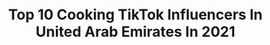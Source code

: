 ---
title: Top 10 Cooking TikTok Influencers In United Arab Emirates In 2021
description: >-
  Find top cooking TikTok influencers in United Arab Emirates in 2021. Most popular hashtags: #cooking #fyp #foryou #viral.
platform: TikTok
hits: 23
text_top: Identify the top-rated TikTok profiles on inBeat.
text_bottom: Our search engine aggregates 23 TikTok influencers like this in United Arab Emirates for you to work with.
profiles:
  - username: "itsm.11_"
    fullname: >-
      Maitha
    bio: >-
      Snap : itsm-2 Queen of Dec hobbies photographer and cooking and Modelling 💕
    location: "United Arab Emirates"
    followers: 66800
    engagement: 852
    commentsToLikes: 0.028570
    id: ckc7h6kz1pl5e0j23mhuq4rot
    verified: false
    hashtags: "#summer, #fyp, #waterparks, #cats"
  - username: "jessicawazen"
    fullname: >-
      jessica wazen
    bio: >-
      Cooking and Singing ☺️
    location: "United Arab Emirates"
    followers: 35000
    engagement: 351
    commentsToLikes: 0.012947
    id: ckacwsk7ru0al0i78kwmosn4h
    verified: false
    hashtags: "#cover, #foryou, #singing, #foryoupage"
  - username: "reninitco"
    fullname: >-
      Meenu😍😍😍
    bio: >-
      Hi dears 😍😍YouTube Link 👇👇
    location: "United Arab Emirates"
    followers: 96100
    engagement: 881
    commentsToLikes: 0.018677
    id: ck85cqam52zr80j78ehn7086k
    verified: false
    hashtags: "#ownvoice, #couplegoals, #cooking, #husbandwife"
  - username: "matbakhy"
    fullname: >-
      matbakhy
    bio: >-
      طبخات عربية وعالمية من طبخي🔪وتصويري📸 شيف منزلي بامتياز بشهادة الاهل والضيوف🤗
    location: "United Arab Emirates"
    followers: 8510
    engagement: 821
    commentsToLikes: 0.021964
    id: ckbl44ps91j6e0j23dm1o81uu
    verified: false
    hashtags: "#family, #cooking, #vegan, #sharethecare"
  - username: "secrectkichen"
    fullname: >-
      Kitchenstory
    bio: >-
      🏠Welcome to my secretkitchen🥬 🍳Goal ➡️ 200k🍴 Email: vaniedxb@outlook.com
    location: "United Arab Emirates"
    followers: 132000
    engagement: 769
    commentsToLikes: 0.013064
    id: ckcv6k8dfpohk0j23z0hxvkz2
    verified: false
    hashtags: "#fyp, #smurf, #cooking, #xuehuapiaopiao"
  - username: "deliciouskerala"
    fullname: >-
      deliciouskerala
    bio: >-
      Food page which serves love ❤️
    location: "United Arab Emirates"
    followers: 94200
    engagement: 591
    commentsToLikes: 0.003510
    id: ckc83gget3ys00j23ezos9dc4
    verified: false
    hashtags: "#uae, #foryou, #beef, #cooking"
  - username: "annabell_newman"
    fullname: >-
      Annabell Newman
    bio: >-
      Instagram: @Annabell_Newman Youtube: Annabell Newman 🏠 London, UK 📍Dubai, UAE
    location: "United Arab Emirates"
    followers: 80100
    engagement: 1200
    commentsToLikes: 0.065757
    id: ckaclkmzifxfw0i7893ub26ow
    verified: false
    hashtags: "#vlog, #couple, #prank, #prankwars"
  - username: "surbhiwaliqueen"
    fullname: >-
      Surbhi Wali
    bio: >-
      #ARCHERZMRSINDIA WINNER 2018| CHOREOGRAPHER |NATIONAL AWARD WINNER/SINGER/ANCHOR
    location: "United Arab Emirates"
    followers: 107100
    engagement: 1958
    commentsToLikes: 0.074390
    id: ck903lnntdgy50j78s348zws1
    verified: false
    hashtags: "#trending, #fun, #queenelizabeeth, #fyp"
  - username: "dabby.dabz"
    fullname: >-
      DABBYDABZ (48mill +)
    bio: >-
      I create funny content 😂 & I post new videos DAILY! 80% off on merch 👇
    location: "United Arab Emirates"
    followers: 47500
    engagement: 1284
    commentsToLikes: 0.049815
    id: ckbf5udcvv5630j23e7apw470
    verified: false
    hashtags: "#comedy, #tiktokcomedy, #xyzcba, #party"
  - username: "kook_111"
    fullname: >-
      Kawtherkhalili
    bio: >-
      TV Presenter /Influencer Snap : kook_111 مسؤولة مشاهير الخليج في تيك توك
    location: "United Arab Emirates"
    followers: 310600
    engagement: 512
    commentsToLikes: 0.306583
    id: ck9rl6pabwh0s0j78vdtqe0cp
    verified: true
    hashtags: "#turkey, #istanbul, #hudabeauty, #foodtok"
---